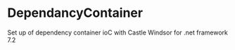 # DependancyContainer
Set up of dependency container ioC with Castle Windsor for .net framework 7.2 
